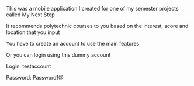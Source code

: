 This was a mobile application I created for one of my semester projects called My Next Step
<p>It recommends polytechnic courses to you based on the interest, score and location that you input
<p>You have to create an account to use the main features 
<p>Or you can login using this dummy account 
<p>Login: testaccount
<p>Password: Password1@
